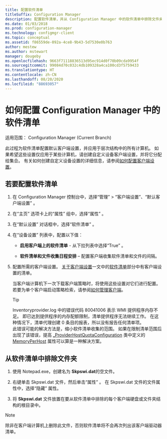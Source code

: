 ```yaml
---
title: 配置软件清单
titleSuffix: Configuration Manager
description: 配置软件清单，并从 Configuration Manager 中的软件清单中排除文件夹。
ms.date: 01/03/2018
ms.prod: configuration-manager
ms.technology: configmgr-client
ms.topic: conceptual
ms.assetid: f86559de-092a-4ce8-9b43-5d7530e0b763
author: mestew
ms.author: mstewart
manager: dougeby
ms.openlocfilehash: 9663f71118836513d95ec914d0f70b09cda9954f
ms.sourcegitcommit: 99084d70c032c4db109328a4ca100cd3f5759433
ms.translationtype: HT
ms.contentlocale: zh-CN
ms.lasthandoff: 08/20/2020
ms.locfileid: "88693057"
---
```

# <a name="how-to-configure-software-inventory-in-configuration-manager"></a>如何配置 Configuration Manager 中的软件清单

适用范围：  Configuration Manager (Current Branch)

此过程为软件清单配置默认客户端设置，并应用于层次结构中的所有计算机。 如果希望这些设置仅应用于某些计算机，请创建自定义设备客户端设置，并将它分配给集合。 有关如何创建自定义设备设置的详细信息，请参阅[如何配置客户端设置](../../../../core/clients/deploy/configure-client-settings.md)。   

## <a name="to-configure-software-inventory"></a>若要配置软件清单  

1. 在 Configuration Manager 控制台中，选择“管理” > “客户端设置”、“默认客户端设置”    。  

2. 在“主页”  选项卡上的“属性”  组中，选择“属性”  。  

3. 在“默认设置”  对话框中，选择“软件清单”  。  

4. 在“设备设置”  列表中，配置以下值：  

   -   **启用客户端上的软件清单** - 从下拉列表中选择“True”  。  

   -   **软件清单和文件收集日程安排** – 配置客户端收集软件清单和文件的间隔。   

5. 配置所需的客户端设置。 [关于客户端设置](../../../../core/clients/deploy/about-client-settings.md#software-inventory)一文中的[软件清单](../../../../core/clients/deploy/about-client-settings.md)部分中有客户端设置的清单。  

   当客户端计算机下一次下载客户端策略时，将使用这些设置对它们进行配置。 若要为单个客户端启动策略检索，请参阅[如何管理客户端](../../../../core/clients/manage/manage-clients.md)。  

   > [!TIP]
   >   Inventoryprovider.log 中的错误代码 80041006 表示 WMI 提供程序内存不足。 即已达到提供程序的内存配额限制，清单提供程序无法继续工作。
   > 在这种情况下，清单代理创建 0 条目的报表，所以没有报告任何清单项。 <br/>
   > 此错误可能的解决方法是，缩小软件清单收集的范围。 如果在限制清单范围后出现了该错误，提高 [_ProviderHostQuotaConfiguration](/windows/win32/wmisdk/--providerhostquotaconfiguration) 类中定义的 [MemoryPerHost](https://techcommunity.microsoft.com/t5/ask-the-performance-team/memory-and-handle-quotas-in-the-wmi-provider-service/ba-p/373319) 属性可以算是一种解决方案。

<!--SMS.480648 include WMI Out of memory tip -->


## <a name="to-exclude-folders-from-software-inventory"></a>从软件清单中排除文件夹  

1.  使用 Notepad.exe，创建名为 **Skpswi.dat**的空文件。  

2.  右键单击 Skpswi.dat  文件，然后单击“属性”  。 在 Skpswi.dat 文件的文件属性中，选择“隐藏”  属性。  

3.  将 **Skpswi.dat** 文件放置在要从软件清单中排除的每个客户端硬盘或文件夹结构的根目录中。  

> [!NOTE]  
>  除非在客户端计算机上删除此文件，否则软件清单将不会再次列出该客户端驱动器清单。